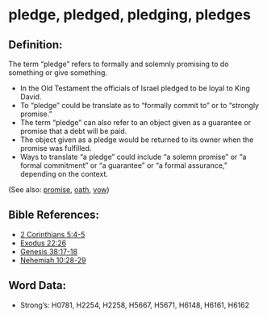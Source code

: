 # pledge, pledged, pledging, pledges

## Definition:

The term “pledge” refers to formally and solemnly promising to do something or give something.

* In the Old Testament the officials of Israel pledged to be loyal to King David.
* To “pledge” could be translate as to “formally commit to” or to “strongly promise.”
* The term “pledge” can also refer to an object given as a guarantee or promise that a debt will be paid.
* The object given as a pledge would be returned to its owner when the promise was fulfilled.
* Ways to translate “a pledge” could include “a solemn promise” or “a formal commitment” or “a guarantee” or “a formal assurance,” depending on the context.

(See also: [promise](../kt/promise.md), [oath](../other/oath.md), [vow](../kt/vow.md))

## Bible References:

* [2 Corinthians 5:4-5](rc://en/tn/help/2co/05/04)
* [Exodus 22:26](rc://en/tn/help/exo/22/26)
* [Genesis 38:17-18](rc://en/tn/help/gen/38/17)
* [Nehemiah 10:28-29](rc://en/tn/help/neh/10/28)

## Word Data:

* Strong’s: H0781, H2254, H2258, H5667, H5671, H6148, H6161, H6162
